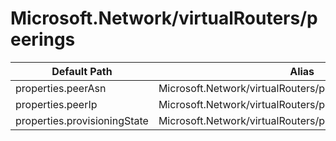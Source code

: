 # Microsoft.Network/virtualRouters/peerings

| Default Path | Alias |
|---|---|
| properties.peerAsn | Microsoft.Network/virtualRouters/peerings/peerAsn |
| properties.peerIp | Microsoft.Network/virtualRouters/peerings/peerIp |
| properties.provisioningState | Microsoft.Network/virtualRouters/peerings/provisioningState |

